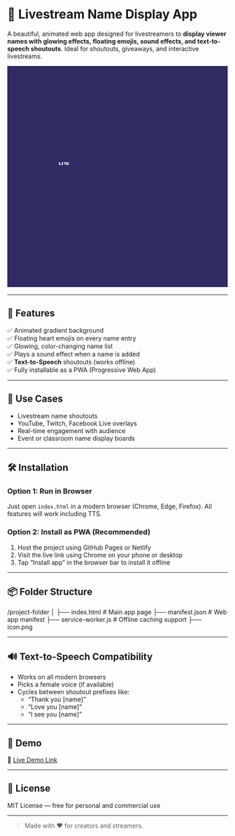 # 🎤 Livestream Name Display App

A beautiful, animated web app designed for livestreamers to **display viewer names with glowing effects, floating emojis, sound effects, and text-to-speech shoutouts**. Ideal for shoutouts, giveaways, and interactive livestreams.

![screenshot](./icon.png)

---

## 🚀 Features

✅ Animated gradient background  
✅ Floating heart emojis on every name entry  
✅ Glowing, color-changing name list  
✅ Plays a sound effect when a name is added  
✅ **Text-to-Speech** shoutouts (works offline)  
✅ Fully installable as a PWA (Progressive Web App)

---

## 🎯 Use Cases

- Livestream name shoutouts
- YouTube, Twitch, Facebook Live overlays
- Real-time engagement with audience
- Event or classroom name display boards

---

## 🛠️ Installation

### Option 1: Run in Browser

Just open `index.html` in a modern browser (Chrome, Edge, Firefox). All features will work including TTS.

### Option 2: Install as PWA (Recommended)

1. Host the project using GitHub Pages or Netlify  
2. Visit the live link using Chrome on your phone or desktop  
3. Tap “Install app” in the browser bar to install it offline

---

## 📦 Folder Structure

/project-folder │ ├── index.html             # Main app page ├── manifest.json          # Web app manifest ├── service-worker.js      # Offline caching support ├── icon.png               

---

## 🔊 Text-to-Speech Compatibility

- Works on all modern browsers
- Picks a female voice (if available)
- Cycles between shoutout prefixes like:
  - “Thank you [name]”
  - “Love you [name]”
  - “I see you [name]”

---

## 🧪 Demo

🔗 [Live Demo Link](https://Daniel09255.github.io/livestream-app/) 

---

## 📄 License

MIT License — free for personal and commercial use

---

> Made with ❤️ for creators and streamers.
